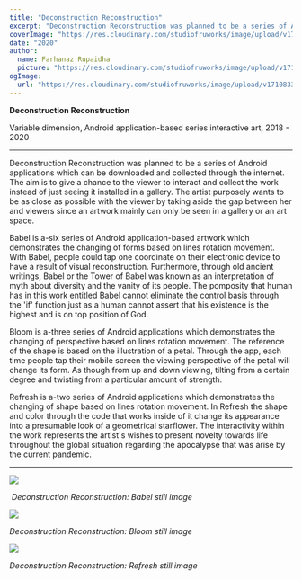 ```yaml
---
title: "Deconstruction Reconstruction"
excerpt: "Deconstruction Reconstruction was planned to be a series of Android applications which can be downloaded and collected through the internet.."
coverImage: "https://res.cloudinary.com/studiofruworks/image/upload/v1710833358/jackplan-user/cdvfrapvwmcbegqzpn8c.png"
date: "2020"
author:
  name: Farhanaz Rupaidha
  picture: "https://res.cloudinary.com/studiofruworks/image/upload/v1710832241/jackplan-user/e6fmykbxfqftmylyldhg.jpg"
ogImage:
  url: "https://res.cloudinary.com/studiofruworks/image/upload/v1710833358/jackplan-user/cdvfrapvwmcbegqzpn8c.png"
---
```

**Deconstruction Reconstruction**

Variable dimension, Android application-based series interactive art, 2018 - 2020

* * * * *

Deconstruction Reconstruction was planned to be a series of Android applications which can be downloaded and collected through the internet. The aim is to give a chance to the viewer to interact and collect the work instead of just seeing it installed in a gallery. The artist purposely wants to be as close as possible with the viewer by taking aside the gap between her and viewers since an artwork mainly can only be seen in a gallery or an art space.

Babel is a-six series of Android application-based artwork which demonstrates the changing of forms based on lines rotation movement. With Babel, people could tap one coordinate on their electronic device to have a result of visual reconstruction. Furthermore, through old ancient writings, Babel or the Tower of Babel was known as an interpretation of myth about diversity and the vanity of its people. The pomposity that human has in this work entitled Babel cannot eliminate the control basis through the 'if' function just as a human cannot assert that his existence is the highest and is on top position of God.

Bloom is a-three series of Android applications which demonstrates the changing of perspective based on lines rotation movement. The reference of the shape is based on the illustration of a petal. Through the app, each time people tap their mobile screen the viewing perspective of the petal will change its form. As though from up and down viewing, tilting from a certain degree and twisting from a particular amount of strength.

Refresh is a-two series of Android applications which demonstrates the changing of shape based on lines rotation movement. In Refresh the shape and color through the code that works inside of it change its appearance into a presumable look of a geometrical starflower. The interactivity within the work represents the artist's wishes to present novelty towards life throughout the global situation regarding the apocalypse that was arise by the current pandemic.

* * * * *

![](https://res.cloudinary.com/studiofruworks/image/upload/v1710833523/jackplan-user/t6pccc2p91t0lrri0l2i.png)

 *Deconstruction Reconstruction: Babel still image*

![](https://res.cloudinary.com/studiofruworks/image/upload/v1710833586/jackplan-user/ufw7ckt4k16tytrrtkni.png)

*Deconstruction Reconstruction: Bloom still image*

![](https://res.cloudinary.com/studiofruworks/image/upload/v1710833642/jackplan-user/s8lelezpmrr2iywu88nm.png)

*Deconstruction Reconstruction: Refresh still image*